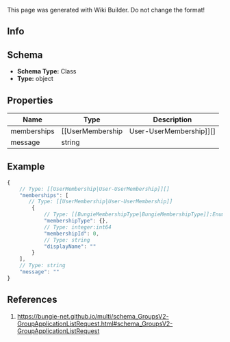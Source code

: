 <span class="wiki-builder">This page was generated with Wiki Builder. Do not change the format!</span>

## Info

## Schema
* **Schema Type:** Class
* **Type:** object

## Properties
Name | Type | Description
---- | ---- | -----------
memberships | [[UserMembership|User-UserMembership]][] | 
message | string | 

## Example
```javascript
{
    // Type: [[UserMembership|User-UserMembership]][]
    "memberships": [
       // Type: [[UserMembership|User-UserMembership]]
        {
            // Type: [[BungieMembershipType|BungieMembershipType]]:Enum
            "membershipType": {},
            // Type: integer:int64
            "membershipId": 0,
            // Type: string
            "displayName": ""
        }
    ],
    // Type: string
    "message": ""
}

```

## References
1. https://bungie-net.github.io/multi/schema_GroupsV2-GroupApplicationListRequest.html#schema_GroupsV2-GroupApplicationListRequest
